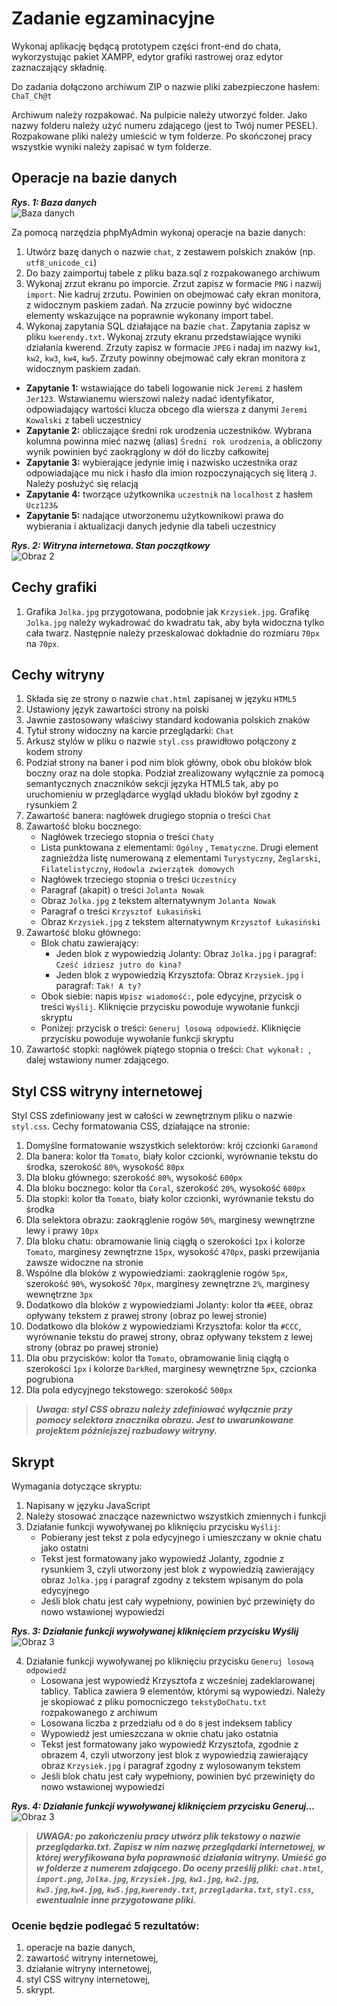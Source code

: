 # Zadanie egzaminacyjne

Wykonaj aplikację będącą prototypem części front-end do chata, wykorzystując pakiet XAMPP, edytor grafiki rastrowej
oraz edytor zaznaczający składnię.

Do zadania dołączono archiwum ZIP o nazwie pliki zabezpieczone hasłem: `ChaT_Ch@t`

Archiwum należy rozpakować. Na pulpicie należy utworzyć folder. Jako nazwy folderu należy użyć numeru zdającego (jest to Twój
numer PESEL). Rozpakowane pliki należy umieścić w tym folderze. Po skończonej pracy wszystkie wyniki należy zapisać w
tym folderze.

## Operacje na bazie danych

***Rys. 1: Baza danych***\
![Baza danych](https://ckziu2.edu.pl/programista/arkusze/inf-03/praktyczny-05/obraz1.jpg)

Za pomocą narzędzia phpMyAdmin wykonaj operacje na bazie danych:

1.  Utwórz bazę danych o nazwie `chat`, z zestawem polskich znaków (np. `utf8_unicode_ci`)
2.  Do bazy zaimportuj tabele z pliku baza.sql z rozpakowanego archiwum
3.  Wykonaj zrzut ekranu po imporcie. Zrzut zapisz w formacie `PNG` i nazwij `import`. Nie kadruj zrzutu.
    Powinien on obejmować cały ekran monitora, z widocznym paskiem zadań. Na zrzucie powinny być
    widoczne elementy wskazujące na poprawnie wykonany import tabel.
4.  Wykonaj zapytania SQL działające na bazie `chat`. Zapytania zapisz w pliku `kwerendy.txt`. Wykonaj
    zrzuty ekranu przedstawiające wyniki działania kwerend. Zrzuty zapisz w formacie `JPEG` i nadaj im
    nazwy `kw1`, `kw2`, `kw3`, `kw4`, `kw5`. Zrzuty powinny obejmować cały ekran monitora z widocznym paskiem zadań.
   - **Zapytanie 1:** wstawiające do tabeli logowanie nick `Jeremi` z hasłem `Jer123`. Wstawianemu wierszowi
   należy nadać identyfikator, odpowiadający wartości klucza obcego dla wiersza z danymi `Jeremi
   Kowalski` z tabeli uczestnicy
   - **Zapytanie 2:** obliczające średni rok urodzenia uczestników. Wybrana kolumna powinna mieć nazwę (alias)
       `Średni rok urodzenia`, a obliczony wynik powinien być zaokrąglony w dół do liczby całkowitej
   - **Zapytanie 3:** wybierające jedynie imię i nazwisko uczestnika oraz odpowiadające mu nick
     i hasło dla imion rozpoczynających się literą `J`. Należy posłużyć się relacją
   - **Zapytanie 4:** tworzące użytkownika `uczestnik` na `localhost` z hasłem `Ucz123&`
   - **Zapytanie 5:** nadające utworzonemu użytkownikowi prawa do wybierania i aktualizacji danych
     jedynie dla tabeli uczestnicy

***Rys. 2: Witryna internetowa. Stan początkowy***\
![Obraz 2](https://ckziu2.edu.pl/programista/arkusze/inf-03/praktyczny-05/obraz2.jpg)

## Cechy grafiki

1. Grafika `Jolka.jpg` przygotowana, podobnie jak `Krzysiek.jpg`. Grafikę `Jolka.jpg` należy wykadrować do
   kwadratu tak, aby była widoczna tylko cała twarz. Następnie należy przeskalować dokładnie do
   rozmiaru `70px` na `70px`.

## Cechy witryny

1. Składa się ze strony o nazwie `chat.html` zapisanej w języku `HTML5` 
2. Ustawiony język zawartości strony na polski 
3. Jawnie zastosowany właściwy standard kodowania polskich znaków
4. Tytuł strony widoczny na karcie przeglądarki: `Chat` 
5. Arkusz stylów w pliku o nazwie `styl.css` prawidłowo połączony z kodem strony 
6. Podział strony na baner i pod nim blok główny, obok obu bloków blok boczny oraz na dole stopka.
   Podział zrealizowany wyłącznie za pomocą semantycznych znaczników sekcji języka HTML5 tak, aby
   po uruchomieniu w przeglądarce wygląd układu bloków był zgodny z rysunkiem 2 
7. Zawartość banera: nagłówek drugiego stopnia o treści `Chat` 
8. Zawartość bloku bocznego:
   - Nagłówek trzeciego stopnia o treści `Chaty`
   - Lista punktowana z elementami: `Ogólny` , `Tematyczne`. Drugi element zagnieżdża listę
     numerowaną z elementami `Turystyczny`, `Żeglarski`, `Filatelistyczny`, `Hodowla zwierzątek
     domowych`
   - Nagłówek trzeciego stopnia o treści `Uczestnicy`
   - Paragraf (akapit) o treści `Jolanta Nowak`
   - Obraz `Jolka.jpg` z tekstem alternatywnym `Jolanta Nowak`
   - Paragraf o treści `Krzysztof Łukasiński`
   - Obraz `Krzysiek.jpg` z tekstem alternatywnym `Krzysztof Łukasiński`
9. Zawartość bloku głównego:
   - Blok chatu zawierający:
     - Jeden blok z wypowiedzią Jolanty: Obraz `Jolka.jpg` i paragraf: `Cześć idziesz jutro do
       kina?`
     - Jeden blok z wypowiedzią Krzysztofa: Obraz `Krzysiek.jpg` i paragraf: `Tak! A ty?`
   - Obok siebie: napis `Wpisz wiadomość:`, pole edycyjne, przycisk o treści `Wyślij`. Kliknięcie
     przycisku powoduje wywołanie funkcji skryptu
   - Poniżej: przycisk o treści: `Generuj losową odpowiedź`. Kliknięcie przycisku powoduje
     wywołanie funkcji skryptu
10. Zawartość stopki: nagłówek piątego stopnia o treści: `Chat wykonał: `, dalej wstawiony numer
    zdającego.

## Styl CSS witryny internetowej

Styl CSS zdefiniowany jest w całości w zewnętrznym pliku o nazwie `styl.css`. Cechy formatowania CSS,
działające na stronie:
1. Domyślne formatowanie wszystkich selektorów: krój czcionki `Garamond`
2. Dla banera: kolor tła `Tomato`, biały kolor czcionki, wyrównanie tekstu do środka, szerokość `80%`,
   wysokość `80px`
3. Dla bloku głównego: szerokość `80%`, wysokość `600px`
4. Dla bloku bocznego: kolor tła `Coral`, szerokość `20%`, wysokość `680px`
5. Dla stopki: kolor tła `Tomato`, biały kolor czcionki, wyrównanie tekstu do środka
6. Dla selektora obrazu: zaokrąglenie rogów `50%`, marginesy wewnętrzne lewy i prawy `10px`
7. Dla bloku chatu: obramowanie linią ciągłą o szerokości `1px` i kolorze `Tomato`, marginesy zewnętrzne
   `15px`, wysokość `470px`, paski przewijania zawsze widoczne na stronie
8. Wspólne dla bloków z wypowiedziami: zaokrąglenie rogów `5px`, szerokość `90%`, wysokość `70px`,
   marginesy zewnętrzne `2%`, marginesy wewnętrzne `3px`
9. Dodatkowo dla bloków z wypowiedziami Jolanty: kolor tła `#EEE`, obraz opływany tekstem z prawej
   strony (obraz po lewej stronie)
10. Dodatkowo dla bloków z wypowiedziami Krzysztofa: kolor tła `#CCC`, wyrównanie tekstu do prawej
    strony, obraz opływany tekstem z lewej strony (obraz po prawej stronie)
11. Dla obu przycisków: kolor tła `Tomato`, obramowanie linią ciągłą o szerokości `1px` i kolorze `DarkRed`,
    marginesy wewnętrzne `5px`, czcionka pogrubiona
12. Dla pola edycyjnego tekstowego: szerokość `500px`

>***Uwaga: styl CSS obrazu należy zdefiniować wyłącznie przy pomocy selektora znacznika obrazu. Jest to
uwarunkowane projektem późniejszej rozbudowy witryny.***

## Skrypt

Wymagania dotyczące skryptu:
1. Napisany w języku JavaScript
2. Należy stosować znaczące nazewnictwo wszystkich zmiennych i funkcji
3. Działanie funkcji wywoływanej po kliknięciu przycisku `Wyślij`:
   - Pobierany jest tekst z pola edycyjnego i umieszczany w oknie chatu jako ostatni
   - Tekst jest formatowany jako wypowiedź Jolanty, zgodnie z rysunkiem 3, czyli utworzony jest blok
     z wypowiedzią zawierający obraz `Jolka.jpg` i paragraf zgodny z tekstem wpisanym do pola
     edycyjnego
   - Jeśli blok chatu jest cały wypełniony, powinien być przewinięty do nowo wstawionej wypowiedzi

***Rys. 3: Działanie funkcji wywoływanej kliknięciem przycisku Wyślij***\
![Obraz 3](https://ckziu2.edu.pl/programista/arkusze/inf-03/praktyczny-05/obraz3.jpg)

4. Działanie funkcji wywoływanej po kliknięciu przycisku `Generuj losową odpowiedź`
   - Losowana jest wypowiedź Krzysztofa z wcześniej zadeklarowanej tablicy. Tablica zawiera 9
     elementów, którymi są wypowiedzi. Należy je skopiować z pliku pomocniczego `tekstyDoChatu.txt`
     rozpakowanego z archiwum
   - Losowana liczba z przedziału od `0` do `8` jest indeksem tablicy
   - Wypowiedź jest umieszczana w oknie chatu jako ostatnia
   - Tekst jest formatowany jako wypowiedź Krzysztofa, zgodnie z obrazem 4, czyli utworzony jest
     blok z wypowiedzią zawierający obraz `Krzysiek.jpg` i paragraf zgodny z wylosowanym tekstem
   - Jeśli blok chatu jest cały wypełniony, powinien być przewinięty do nowo wstawionej wypowiedzi

***Rys. 4: Działanie funkcji wywoływanej kliknięciem przycisku Generuj...***\
![Obraz 3](https://ckziu2.edu.pl/programista/arkusze/inf-03/praktyczny-05/obraz4.jpg)

>***UWAGA: po zakończeniu pracy utwórz plik tekstowy o nazwie przeglądarka.txt. Zapisz w nim nazwę
> przeglądarki internetowej, w której weryfikowana była poprawność działania witryny. Umieść go w folderze
> z numerem zdającego. Do oceny prześlij pliki: `chat.html`, `import.png`, `Jolka.jpg`, `Krzysiek.jpg`, `kw1.jpg`,
> `kw2.jpg`, `kw3.jpg`,`kw4.jpg`, `kw5.jpg`,`kwerendy.txt`, `przeglądarka.txt`, `styl.css`,
> ewentualnie inne przygotowane pliki.***

### Ocenie będzie podlegać 5 rezultatów:
1. operacje na bazie danych,
2. zawartość witryny internetowej,
3. działanie witryny internetowej,
4. styl CSS witryny internetowej,
5. skrypt.